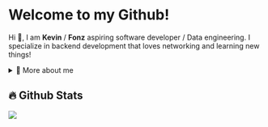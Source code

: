 # Welcome to my Github!
<p>

  Hi 👋, I am **Kevin** / **Fonz** aspiring software developer / Data engineering. I specialize in backend development that loves networking and learning new things!

<div>
<details>
  <summary>🧑 More about me</summary>

- 🔭 I’m currently on a journey to becoming a **software developer** / **Data engineer!**

- 🌱 I’m currently learning **everything I can!**

</details>
</p>

## 🔥 Github Stats
<picture>
  <source
    srcset="https://github-readme-stats.vercel.app/api?username=difonz&show_icons=true&theme=dark&title_color=40826D&text_color=40826D&icon_color=40826D&border_color=40826D&bg_color=000000"
    media="(prefers-color-scheme: dark)"
  />
  <source
    srcset="https://github-readme-stats.vercel.app/api?username=difonz&show_icons=true"
    media="(prefers-color-scheme: dark), (prefers-color-scheme: no-preference)"
  />
  <img src="https://github-readme-stats.vercel.app/api?username=difonz&show_icons=true" />
</picture>
